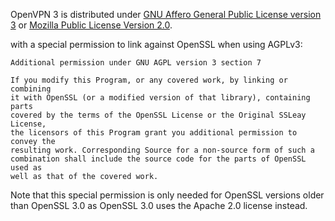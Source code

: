 OpenVPN 3 is distributed under
[GNU Affero General Public License version 3](LICENSES/AGPL-3.0-only.txt)
or [Mozilla Public License Version 2.0](LICENSES/MPL-2.0.txt).

with a special permission to link against OpenSSL when using AGPLv3:

    Additional permission under GNU AGPL version 3 section 7

    If you modify this Program, or any covered work, by linking or combining
    it with OpenSSL (or a modified version of that library), containing parts
    covered by the terms of the OpenSSL License or the Original SSLeay License,
    the licensors of this Program grant you additional permission to convey the
    resulting work. Corresponding Source for a non-source form of such a
    combination shall include the source code for the parts of OpenSSL used as
    well as that of the covered work.

Note that this special permission is only needed for OpenSSL versions
older than OpenSSL 3.0 as OpenSSL 3.0 uses the Apache 2.0 license
instead.

